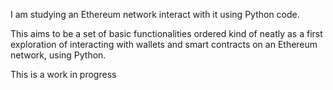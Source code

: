 I am studying an Ethereum network interact with it using Python code.

This aims to be a set of basic functionalities ordered kind of neatly as a first exploration of interacting with wallets and smart contracts on an Ethereum network, using Python.

This is a work in progress
